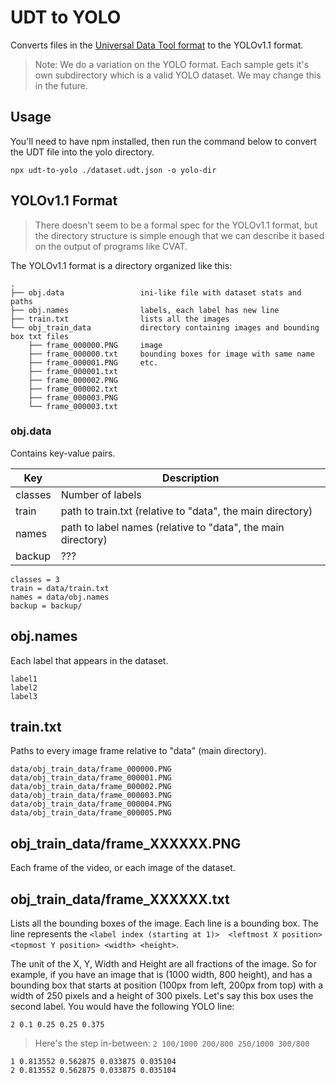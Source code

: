 # UDT to YOLO

Converts files in the [Universal Data Tool format](https://github.com/UniversalDataTool/udt-format) to the
YOLOv1.1 format.

> Note: We do a variation on the YOLO format. Each sample gets it's own subdirectory which is a valid YOLO
> dataset. We may change this in the future.

## Usage

You'll need to have npm installed, then run the command below to
convert the UDT file into the yolo directory.

```
npx udt-to-yolo ./dataset.udt.json -o yolo-dir
```

## YOLOv1.1 Format

> There doesn't seem to be a formal spec for the YOLOv1.1 format, but the directory
> structure is simple enough that we can describe it based on the output of programs
> like CVAT.

The YOLOv1.1 format is a directory organized like this:

```
.
├── obj.data                 ini-like file with dataset stats and paths
├── obj.names                labels, each label has new line
├── train.txt                lists all the images
└── obj_train_data           directory containing images and bounding box txt files
    ├── frame_000000.PNG     image
    ├── frame_000000.txt     bounding boxes for image with same name
    ├── frame_000001.PNG     etc.
    ├── frame_000001.txt
    ├── frame_000002.PNG
    ├── frame_000002.txt
    ├── frame_000003.PNG
    └── frame_000003.txt
```

### obj.data

Contains key-value pairs.

| Key     | Description                                                  |
| ------- | ------------------------------------------------------------ |
| classes | Number of labels                                             |
| train   | path to train.txt (relative to "data", the main directory)   |
| names   | path to label names (relative to "data", the main directory) |
| backup  | ???                                                          |

```
classes = 3
train = data/train.txt
names = data/obj.names
backup = backup/
```

## obj.names

Each label that appears in the dataset.

```
label1
label2
label3
```

## train.txt

Paths to every image frame relative to "data" (main directory).

```
data/obj_train_data/frame_000000.PNG
data/obj_train_data/frame_000001.PNG
data/obj_train_data/frame_000002.PNG
data/obj_train_data/frame_000003.PNG
data/obj_train_data/frame_000004.PNG
data/obj_train_data/frame_000005.PNG
```

## obj_train_data/frame_XXXXXX.PNG

Each frame of the video, or each image of the dataset.


## obj_train_data/frame_XXXXXX.txt

Lists all the bounding boxes of the image. Each line is a bounding box. The line represents
the `<label index (starting at 1)>  <leftmost X position> <topmost Y position> <width> <height>`.

The unit of the X, Y, Width and Height are all fractions of the image. So for example, if you have an
image that is (1000 width, 800 height), and has a bounding box that starts at position (100px from left, 200px from top) with a width of 250 pixels and a height of 300 pixels. Let's say this box uses the second label. You would have the following YOLO line:

`2 0.1 0.25 0.25 0.375`

> Here's the step in-between: `2 100/1000 200/800 250/1000 300/800`

```
1 0.813552 0.562875 0.033875 0.035104
2 0.813552 0.562875 0.033875 0.035104
```


